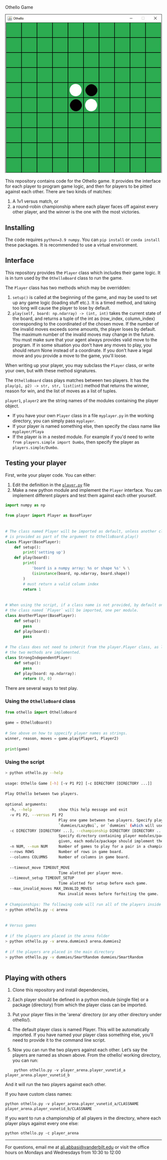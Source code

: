 Othello Game

![Game Animation](animation/othello.gif)

This repository contains code for the Othello game. It provides the interface for each player to program game logic, and then for players to be pitted against each other. There are two kinds of matches:

1. A 1v1 versus match, or
2. a round-robin championship where each player faces off against every other player, and the winner is the one with the most victories.

## Installing

The code requires `python=3.9 numpy`. You can `pip install` or `conda install` these packages. It is recommended to use a virtual environment.

## Interface

This repository provides the `Player` class which includes their game logic. It is in turn used by the `OthelloBoard` class to run the game.

The `Player` class has two methods which may be overridden:

1. `setup()` is called at the beginning of the game, and may be used to set up any game logic (loading stuff etc.). It is a timed method, and taking too long will cause the player to lose by default.
2. `play(self, board: np.ndarray) -> (int, int)` takes the current state of the board, and returns a tuple of the int as (row_index, column_index) corresponding to the coordinated of the chosen move. If the number of the invalid moves exceeds some amounts, the player loses by default. The maximum number of the invalid moves may change in the future. You  must make sure that your agent always provides valid move to the program. If in some situation you don't have any moves to play, you should return None instead of a coordinate. If you don't have a legal move and you provide a move to the game, you'll loose. 

When writing up your player, you may subclass the `Player` class, or write your own, but with these method signatures.

The `OthelloBoard` class plays matches between two players. It has the `play(p1, p2) -> str, str, list[int]` method that returns the winner, reason for win, and the list of moves as a list of tuples.

`player1`, `player2` are the string names of the modules containing the player object.

* If you have your own `Player` class in a file `myplayer.py` in the working directory, you can simply pass `myplayer`.
* If your player is named something else, then specify the class name like `myplayer/Playa`
* If the player is in a nested module. For example if you'd need to write `from players.simple import Dumbo`, then specify the player as `players.simple/Dumbo`.

## Testing your player

First, write your player code. You can either:

1. Edit the definition in the [`player.py`][1] file
2. Make a new python module and implement the `Player` interface. You can implement different players and test them against each other yourself.

```python
import numpy as np

from player import Player as BasePlayer


# The class named Player will be imported as default, unless another class name
# is provided as part of the argument to OthelloBoard.play()
class Player(BasePlayer):
    def setup():
        print('setting up')
    def play(board):
        print(
            'board is a numpy array: %s or shape %s' % \
            (isinstance(board, np.ndarray, board.shape))
        )
        # must return a valid column index
        return 1


# When using the script, if a class name is not provided, by default only
# the class named `Player` will be imported, one per module.
class AnotherPlayer(BasePlayer):
    def setup():
        pass
    def play(board):
        pass

# The class does not need to inherit from the player.Player class, as long as 
# the two methods are implemented.
class StrongIndependentPlayer:
    def setup():
        pass
    def play(board: np.ndarray):
        return (0, 0)
```

There are several ways to test play.

### Using the `OthelloBoard` class

```python
from othello import OthelloBoard

game = OthelloBoard()

# See above on how to sppecify player names as strings.
winner, reason, moves = game.play(Player1, Player2)

print(game)
```

### Using the script

```bash
> python othello.py --help

usage: Othello Game [-h] [-v P1 P2] [-c DIRECTORY [DIRECTORY ...]]

Play Othello between two players.

optional arguments:
  -h, --help            show this help message and exit
  -v P1 P2, --versus P1 P2
                        Play one game between two players. Specify players as `MODULE.PATH/CLASSNAME` or `MODULE.PATH` where the default `Player` class is used. For e.g.   
                        `dummies/LazyBoi`, or `dummies` (which will use the `dummies.Player` class.
  -c DIRECTORY [DIRECTORY ...], --championship DIRECTORY [DIRECTORY ...]
                        Specify directory containing player modules/packages, OR list of player modules/packages. Each player plays against every other player. If directory
                        given, each module/package should implement the default `Player` class.
  -n NUM, --num NUM     Number of games to play for a pair in a championship.
  --rows ROWS           Number of rows in game board.
  --columns COLUMNS     Number of columns in game board.
  
  --timeout_move TIMEOUT_MOVE
                        Time alotted per player move.
  --timeout_setup TIMEOUT_SETUP
                        Time alotted for setup before each game.
  --max_invalid_moves MAX_INVALID_MOVES
                        Max invalid moves before forfeiting the game.

# Championships: The following code will run all of the players inside of the arena against eachother.
> python othello.py -c arena 


# Versus games

# if the players are placed in the arena folder
> python othello.py -v arena.dummies3 arena.dummies2

# if the players are placed in the main directory
> python othello.py -v dummies/SmartRandom dummies/SmartRandom



```

## Playing with others

1. Clone this repository and install dependencies,
2. Each player should be defined in a python module (single file) or a package (directory) from which the player class can be imported.
3. Put your player files in the 'arena' directory (or any other directory under othello/). 

4. The default player class is named Player. This will be automatically imported. If you have named your player class something else, you’ll need to provide it to the command line script.

5. Now you can run the two players against each other. Let’s say the players are named as shown above. From the othello/ working directory, you can run:

```
    python othello.py -v player_arena.player_vunetid_a player_arena.player_vunetid_b
```

And it will run the two players against each other.

If you have custom class names:

    python othello.py -v player_arena.player_vunetid_a/CLASSNAME player_arena.player_vunetid_b/CLASSNAME
                
If you want to run a championship of all players in the directory, where each player plays against every one else:

    python othello.py -c player_arena

---

For questions, email me at ali.abbasi@vanderbilt.edu or visit the office hours on Mondays and Wednesdays from 10:30 to 12:00

[1]: /player.py
